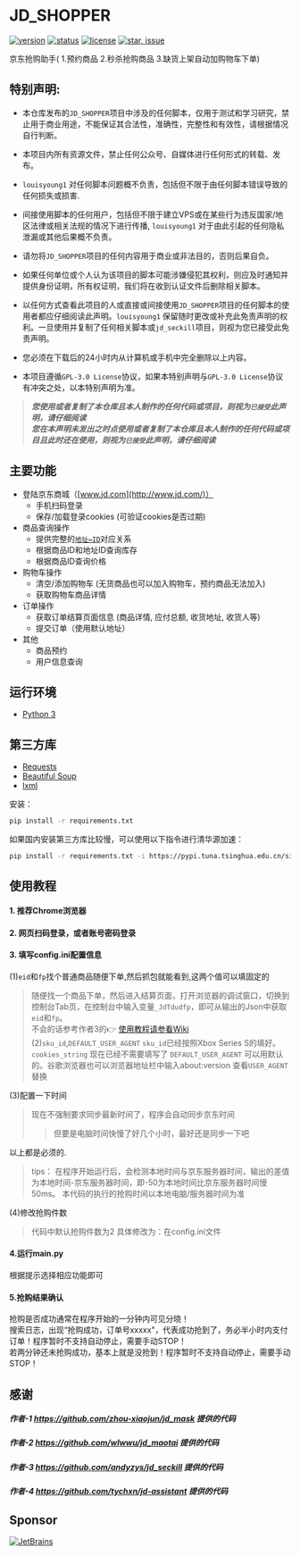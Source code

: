 # JD_SHOPPER

[![version](https://img.shields.io/badge/python-3.4+-blue.svg)](https://www.python.org/download/releases/3.4.0/) 
[![status](https://img.shields.io/badge/status-stable-green.svg)](https://github.com/tychxn/jd-assistant)
[![license](https://img.shields.io/badge/license-GPL-blue.svg)](./LICENSE)
[![star, issue](https://img.shields.io/badge/star%2C%20issue-welcome-brightgreen.svg)](https://github.com/tychxn/jd-assistant)

京东抢购助手( 1.预约商品 2.秒杀抢购商品 3.缺货上架自动加购物车下单)

## 特别声明:

* 本仓库发布的`JD_SHOPPER`项目中涉及的任何脚本，仅用于测试和学习研究，禁止用于商业用途，不能保证其合法性，准确性，完整性和有效性，请根据情况自行判断。

* 本项目内所有资源文件，禁止任何公众号、自媒体进行任何形式的转载、发布。

* `louisyoung1` 对任何脚本问题概不负责，包括但不限于由任何脚本错误导致的任何损失或损害.

* 间接使用脚本的任何用户，包括但不限于建立VPS或在某些行为违反国家/地区法律或相关法规的情况下进行传播, `louisyoung1` 对于由此引起的任何隐私泄漏或其他后果概不负责。

* 请勿将`JD_SHOPPER`项目的任何内容用于商业或非法目的，否则后果自负。

* 如果任何单位或个人认为该项目的脚本可能涉嫌侵犯其权利，则应及时通知并提供身份证明，所有权证明，我们将在收到认证文件后删除相关脚本。

* 以任何方式查看此项目的人或直接或间接使用`JD_SHOPPER`项目的任何脚本的使用者都应仔细阅读此声明。`louisyoung1` 保留随时更改或补充此免责声明的权利。一旦使用并复制了任何相关脚本或`jd_seckill`项目，则视为您已接受此免责声明。
  
* 您必须在下载后的24小时内从计算机或手机中完全删除以上内容。  
  
* 本项目遵循`GPL-3.0 License`协议，如果本特别声明与`GPL-3.0 License`协议有冲突之处，以本特别声明为准。

> ***您使用或者复制了本仓库且本人制作的任何代码或项目，则视为`已接受`此声明，请仔细阅读***  
> ***您在本声明未发出之时点使用或者复制了本仓库且本人制作的任何代码或项目且此时还在使用，则视为`已接受`此声明，请仔细阅读***


## 主要功能

- 登陆京东商城（[www.jd.com](http://www.jd.com/)）
  - 手机扫码登录
  - 保存/加载登录cookies (可验证cookies是否过期)
- 商品查询操作
  - 提供完整的[`地址⇔ID`](./area_id/)对应关系
  - 根据商品ID和地址ID查询库存
  - 根据商品ID查询价格
- 购物车操作
  - 清空/添加购物车 (无货商品也可以加入购物车，预约商品无法加入)
  - 获取购物车商品详情
- 订单操作
  - 获取订单结算页面信息 (商品详情, 应付总额, 收货地址, 收货人等)
  - 提交订单（使用默认地址）
- 其他
  - 商品预约
  - 用户信息查询

## 运行环境

- [Python 3](https://www.python.org/)

## 第三方库

- [Requests](http://docs.python-requests.org/en/master/)
- [Beautiful Soup](https://www.crummy.com/software/BeautifulSoup/bs4/doc/)
- [lxml](https://lxml.de)

安装：
```sh
pip install -r requirements.txt
```
如果国内安装第三方库比较慢，可以使用以下指令进行清华源加速：
```sh
pip install -r requirements.txt -i https://pypi.tuna.tsinghua.edu.cn/simple/
```

## 使用教程  
#### 1. 推荐Chrome浏览器
#### 2. 网页扫码登录，或者账号密码登录
#### 3. 填写config.ini配置信息 
(1)`eid`和`fp`找个普通商品随便下单,然后抓包就能看到,这两个值可以填固定的 
> 随便找一个商品下单，然后进入结算页面，打开浏览器的调试窗口，切换到控制台Tab页，在控制台中输入变量`_JdTdudfp`，即可从输出的Json中获取`eid`和`fp`。  
> 不会的话参考作者3的👉 [使用教程请参看Wiki](https://github.com/tychxn/jd-assistant/wiki/1.-%E4%BA%AC%E4%B8%9C%E6%8A%A2%E8%B4%AD%E5%8A%A9%E6%89%8B%E7%94%A8%E6%B3%95)
(2)`sku_id`,`DEFAULT_USER_AGENT` 
> `sku_id`已经按照Xbox Series S的填好。
> `cookies_string` 现在已经不需要填写了
> `DEFAULT_USER_AGENT` 可以用默认的。谷歌浏览器也可以浏览器地址栏中输入about:version 查看`USER_AGENT`替换

(3)配置一下时间
> 现在不强制要求同步最新时间了，程序会自动同步京东时间
>> 但要是电脑时间快慢了好几个小时，最好还是同步一下吧

以上都是必须的.
> tips：
> 在程序开始运行后，会检测本地时间与京东服务器时间，输出的差值为本地时间-京东服务器时间，即-50为本地时间比京东服务器时间慢50ms。
> 本代码的执行的抢购时间以本地电脑/服务器时间为准

(4)修改抢购件数
> 代码中默认抢购件数为2
> 具体修改为：在config.ini文件

#### 4.运行main.py 
根据提示选择相应功能即可

#### 5.抢购结果确认 
抢购是否成功通常在程序开始的一分钟内可见分晓！  
搜索日志，出现“抢购成功，订单号xxxxx"，代表成功抢到了，务必半小时内支付订单！程序暂时不支持自动停止，需要手动STOP！  
若两分钟还未抢购成功，基本上就是没抢到！程序暂时不支持自动停止，需要手动STOP！  

## 感谢
##### 作者-1 https://github.com/zhou-xiaojun/jd_mask 提供的代码
##### 作者-2 https://github.com/wlwwu/jd_maotai 提供的代码
##### 作者-3 https://github.com/andyzys/jd_seckill 提供的代码
##### 作者-4 https://github.com/tychxn/jd-assistant 提供的代码


## Sponsor

[![JetBrains](./docs/jetbrains.svg)](https://www.jetbrains.com/?from=jd-assistant)
